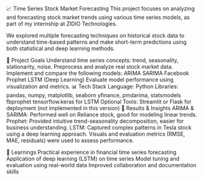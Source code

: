 📈 Time Series Stock Market Forecasting
This project focuses on analyzing and forecasting stock market trends using various time series models, as part of my internship at ZIDIO Technologies.

We explored multiple forecasting techniques on historical stock data to understand time-based patterns and make short-term predictions using both statistical and deep learning methods.

🚀 Project Goals
Understand time series concepts: trend, seasonality, stationarity, noise.
Preprocess and analyze real stock market data.
Implement and compare the following models:
ARIMA
SARIMA
Facebook Prophet
LSTM (Deep Learning)
Evaluate model performance using visualization and metrics.
📊 Tech Stack
Language: Python
Libraries:
pandas, numpy, matplotlib, seaborn
yfinance, pmdarima, statsmodels
fbprophet
tensorflow.keras for LSTM
Optional Tools: Streamlit or Flask for deployment (not implemented in this version)
📌 Results & Insights
ARIMA & SARIMA: Performed well on Reliance stock, good for modeling linear trends.
Prophet: Provided intuitive trend-seasonality decomposition, easier for business understanding.
LSTM: Captured complex patterns in Tesla stock using a deep learning approach.
Visuals and evaluation metrics (RMSE, MAE, residuals) were used to assess performance.

🧠 Learnings
Practical experience in financial time series forecasting
Application of deep learning (LSTM) on time series
Model tuning and evaluation using real-world data
Improved collaboration and documentation skills
